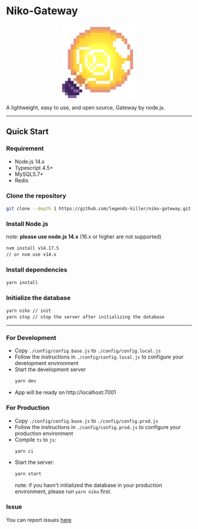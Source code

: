 <!--
 * @Author: legends-killer
 * @Date: 2021-10-29 16:35:46
 * @LastEditors: legends-killer
 * @LastEditTime: 2021-12-01 21:02:36
 * @Description:
-->

# Niko-Gateway

<div align="center">

![avatar](./icon.jpg)

</div>

A lightweight, easy to use, and open source, Gateway by node.js.

---

## Quick Start

### Requirement

- Node.js 14.x
- Typescript 4.5+
- MySQL5.7+
- Redis

### Clone the repository

```bash
git clone --depth 1 https://github.com/legends-killer/niko-gateway.git
```

### Install Node.js

note: **please use node.js 14.x** (16.x or higher are not supported)

```bash
nvm install v14.17.5
// or nvm use v14.x
```

### Install dependencies

```bash
yarn install
```

### Initialize the database

```bash
yarn niko // init
yarn stop // stop the server after initializing the database
```

---

### For Development

- Copy `./config/config.base.js` to `./config/config.local.js`
- Follow the instructions in `./config/config.local.js` to configure your development environment
- Start the development server
  ```bash
  yarn dev
  ```
- App will be ready on http://localhost:7001

### For Production

- Copy `./config/config.base.js` to `./config/config.prod.js`
- Follow the instructions in `./config/config.prod.js` to configure your production environment
- Compile `ts` to `js`:
  ```bash
  yarn ci
  ```
- Start the server:
  ```bash
  yarn start
  ```
  note: if you havn't initialized the database in your production environment, please run `yarn niko` first.

### Issue

You can report issues [here](https://github.com/legends-killer/niko-gateway/issues)
